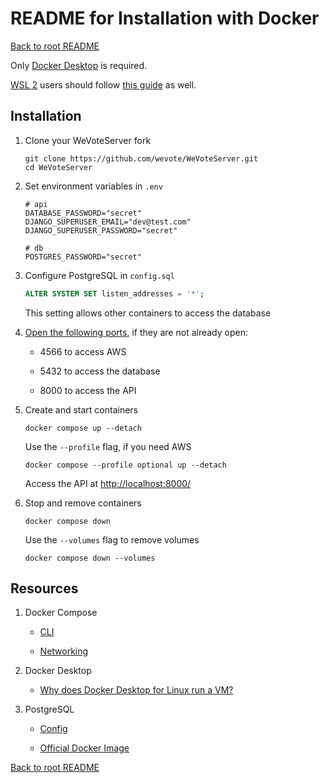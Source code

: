 # README for Installation with Docker
[Back to root README](../README.md)

Only [Docker Desktop](https://docs.docker.com/get-docker/) is required.

[WSL 2](https://learn.microsoft.com/en-us/windows/wsl/compare-versions#comparing-wsl-1-and-wsl-2) users should follow [this guide](https://docs.docker.com/desktop/wsl/) as well.

## Installation

1. Clone your WeVoteServer fork

    ```
    git clone https://github.com/wevote/WeVoteServer.git
    cd WeVoteServer
    ```

2. Set environment variables in `.env`

    ```
    # api
    DATABASE_PASSWORD="secret"
    DJANGO_SUPERUSER_EMAIL="dev@test.com"
    DJANGO_SUPERUSER_PASSWORD="secret"

    # db
    POSTGRES_PASSWORD="secret"
    ```

3. Configure PostgreSQL in `config.sql`

    ```sql
    ALTER SYSTEM SET listen_addresses = '*';
    ```
    This setting allows other containers to access the database

4. [Open the following ports](https://www.wikihow.com/Open-Ports), if they are not already open:

    - 4566 to access AWS
    
    - 5432 to access the database

    - 8000 to access the API

5. Create and start containers

    ```
    docker compose up --detach
    ```
    Use the `--profile` flag, if you need AWS
    ```
    docker compose --profile optional up --detach
    ```
    Access the API at [http://localhost:8000/](http://localhost:8000/)

6. Stop and remove containers

    ```
    docker compose down
    ```
    Use the `--volumes` flag to remove volumes
    ```
    docker compose down --volumes
    ```

## Resources

1. Docker Compose
    
    - [CLI](https://docs.docker.com/compose/reference/)

    - [Networking](https://docs.docker.com/compose/networking/)

2. Docker Desktop

    - [Why does Docker Desktop for Linux run a VM?](https://docs.docker.com/desktop/faqs/linuxfaqs/#why-does-docker-desktop-for-linux-run-a-vm)

3. PostgreSQL

    - [Config](https://www.postgresql.org/docs/12/config-setting.html#CONFIG-SETTING-SQL-COMMAND-INTERACTION)

    - [Official Docker Image](https://hub.docker.com/_/postgres)

[Back to root README](../README.md)
